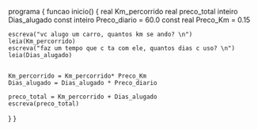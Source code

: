programa {
  funcao inicio() {
    real Km_percorrido 
    real  preco_total
    inteiro Dias_alugado 
    const inteiro Preco_diario = 60.0
    const real Preco_Km = 0.15

    escreva("vc alugo um carro, quantos km se ando? \n")
    leia(Km_percorrido)
    escreva("faz um tempo que c ta com ele, quantos dias c uso? \n")
    leia(Dias_alugado)

    
    Km_percorrido = Km_percorrido* Preco_Km
    Dias_alugado = Dias_alugado * Preco_diario

    preco_total = Km_percorrido + Dias_alugado
    escreva(preco_total)

    

    
  }
}
